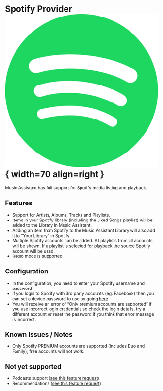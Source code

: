 # Spotify Provider ![Preview image](../assets/icons/spotify-icon.svg){ width=70 align=right }

Music Assistant has full support for Spotify media listing and playback.

## Features

- Support for Artists, Albums, Tracks and Playlists.
- Items in your Spotify library (including the Liked Songs playlist) will be added to the Library in Music Assistant.
- Adding an item from Spotify to the Music Assistant Library will also add it to "Your Library" in Spotify
- Multiple Spotify accounts can be added. All playlists from all accounts will be shown. If a playlist is selected for playback the source Spotify account will be used.
- Radio mode is supported

## Configuration
- In the configuration, you need to enter your Spotify username and password
- If you login to Spotify with 3rd party accounts (eg. Facebook) then you can set a device password to use by going [here](https://www.spotify.com/de-en/account/set-device-password/)
- You will receive an error of “Only premium accounts are supported” if you use incorrect login credentials so check the login details, try a different account or reset the password if you think that error message is incorrect.

## Known Issues / Notes

- Only Spotify PREMIUM accounts are supported (includes Duo and Family), free accounts will not work.

## Not yet supported

- Podcasts support ([see this feature request](https://github.com/music-assistant/hass-music-assistant/discussions/429))
- Recommendations ([see this feature request](https://github.com/music-assistant/hass-music-assistant/discussions/535))

